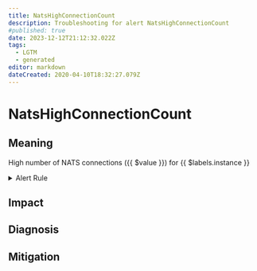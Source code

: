 ```yaml
---
title: NatsHighConnectionCount
description: Troubleshooting for alert NatsHighConnectionCount
#published: true
date: 2023-12-12T21:12:32.022Z
tags: 
  - LGTM
  - generated
editor: markdown
dateCreated: 2020-04-10T18:32:27.079Z
---
```


# NatsHighConnectionCount

## Meaning
[//]: # "Short paragraph that explains what the alert means"
High number of NATS connections ({{ $value }}) for {{ $labels.instance }}

<details>
  <summary>Alert Rule</summary>

{{% rule "nats/nats-exporter.yml" "NatsHighConnectionCount" %}}

{{% comment %}}

```yaml
alert: NatsHighConnectionCount
expr: gnatsd_varz_connections > 100
for: 3m
labels:
    severity: warning
annotations:
    summary: Nats high connection count (instance {{ $labels.instance }})
    description: |-
        High number of NATS connections ({{ $value }}) for {{ $labels.instance }}
          VALUE = {{ $value }}
          LABELS = {{ $labels }}
    runbook: https://github.com/srerun/prometheus-alerts/blob/main/content/runbooks/nats-exporter/NatsHighConnectionCount.md

```

{{% /comment %}}

</details>


## Impact
[//]: # "What could / will happen if the alert is not addressed"



## Diagnosis
[//]: # "Steps to take to identify the cause of the problem"



## Mitigation
[//]: # "The steps necessary to resolve the alert"
